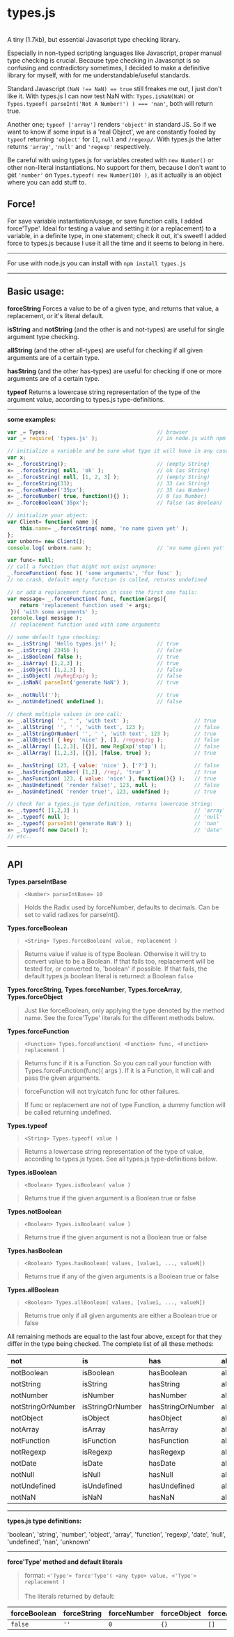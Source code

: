 types.js
========
<br/>
A tiny (1.7kb), but essential Javascript type checking library.

Especially in non-typed scripting languages like Javascript, proper manual type checking is crucial.
Because type checking in Javascript is so confusing and contradictory sometimes, I decided to make a
definitive library for myself, with for me understandable/useful standards.

Standard Javascript `(NaN !== NaN) == true` still freakes me out, I just don't like it. With types.js I can now
test NaN with: `Types.isNaN(NaN)` or `Types.typeof( parseInt('Not A Number!') ) === 'nan'`, both will return true.

Another one; `typeof ['array']` renders `'object'` in standard JS. So if we want to know if some input
is a 'real Object', we are constantly fooled by `typeof` returning `'object'` for `[]`, `null` and `/regexp/`.
With types.js the latter returns `'array'`, `'null'` and `'regexp'` respectively.

Be careful with using types.js for variables created with `new Number()` or other non-literal instantiations. No
support for them, because I don't want to get `'number'` on `Types.typeof( new Number(10) )`, as it actually is an
object where you can add stuff to.

Force!
------
For save variable instantiation/usage, or save function calls, I added force'Type'. Ideal for testing a value and setting
it (or a replacement) to a variable, in a definite type, in one statement; check it out, it's sweet! I added force to types.js
because I use it all the time and it seems to belong in here.
___
For use with node.js you can install with `npm install types.js`
___

Basic usage:
------------

**forceString** Forces a value to be of a given type, and returns that value, a replacement, or it's literal default.

**isString** and **notString** (and the other is and not-types) are useful for single argument type checking.

**allString** (and the other all-types) are useful for checking if all given arguments are of a certain type.

**hasString** (and the other has-types) are useful for checking if one or more arguments are of a certain type.

**typeof** Returns a lowercase string representation of the type of the argument value, according to types.js type-definitions.

___

**some examples:**
```javascript
var _= Types;									// browser
var _= require( 'types.js' );					// in node.js with npm

// initialize a variable and be sure what type it will have in any case:
var x;
x= _.forceString();								// (empty String)
x= _.forceString( null, 'ok' );					// ok (as String)
x= _.forceString( null, [1, 2, 3] );			// (empty String)
x= _.forceString(33);							// 33 (as String)
x= _.forceNumber('35px');						// 35 (as Number)
x= _.forceNumber( true, function(){} );			// 0 (as Number)
x= _.forceBoolean('35px');						// false (as Boolean)

// initialize your object:
var Client= function( name ){
	this.name= _.forceString( name, 'no name given yet' );
};
var unborn= new Client();
console.log( unborn.name );						// 'no name given yet'

var func= null;
// call a function that might not exist anymore:
_.forceFunction( func )( 'some arguments', 'for func' );
// no crash, default empty function is called, returns undefined

// or add a replacement function in case the first one fails:
var message= _.forceFunction( func, function(args){
	return 'replacement function used '+ args;
 })( 'with some arguments' );
 console.log( message );
 // replacement function used with some arguments

// some default type checking:
x= _.isString( 'Hello types.js!' );				// true
x= _.isString( 23456 );							// false
x= _.isBoolean( false );						// true
x= _.isArray( [1,2,3] );						// true
x= _.isObject( [1,2,3] );						// false
x= _.isObject( /myRegExp/g );					// false
x= _.isNaN( parseInt('generate NaN') );			// true

x= _.notNull('');								// true
x= _.notUndefined( undefined );					// false

// check multiple values in one call:
x= _.allString( '', " ", 'with text' );						// true
x= _.allString( '', ' ', 'with text', 123 );				// false
x= _.allStringOrNumber( '', ' ', 'with text', 123 );		// true
x= _.allObject( { key: 'nice' }, [], /regexp/ig );			// false
x= _.allArray( [1,2,3], [{}], new RegExp('stop') );			// false
x= _.allArray( [1,2,3], [{}], [false, true] );				// true

x= _.hasString( 123, { value: 'nice' }, ['?'] );			// false
x= _.hasStringOrNumber( [1,2], /reg/, 'true' )				// true
x= _.hasFunction( 123, { value: 'nice' }, function(){} );	// true
x= _.hasUndefined( 'render false!', 123, null );			// false
x= _.hasUndefined( 'render true!', 123, undefined );		// true

// check for a types.js type definition, returns lowercase string:
x= _.typeof( [1,2,3] );										// 'array'
x= _.typeof( null );										// 'null'
x= _.typeof( parseInt('generate NaN') );					// 'nan'
x= _.typeof( new Date() );									// 'date'
// etc..
```
___
API
---

**Types.parseIntBase**
> `<Number> parseIntBase= 10`

> Holds the Radix used by forceNumber, defaults to decimals. Can be set to valid radixes for parseInt().

**Types.forceBoolean**
> `<String> Types.forceBoolean( value, replacement )`

> Returns value if value is of type Boolean. Otherwise it will try to convert value to be a Boolean. If that
> fails too, replacement will be tested for, or converted to, 'boolean' if possible. If that fails, the default
> types.js boolean literal is returned: a Boolean `false`

**Types.forceString**, **Types.forceNumber**, **Types.forceArray**, **Types.forceObject**

> Just like forceBoolean, only applying the type denoted by the method name. See the force'Type' literals for
> the different methods below.

**Types.forceFunction**
> `<Function> Types.forceFunction( <Function> func, <Function> replacement )`

> Returns func if it is a Function. So you can call your function with Types.forceFunction(func)( args ). If it is
> a Function, it will call and pass the given arguments.

> forceFunction will not try/catch func for other failures.

> If func or replacement are not of type Function, a dummy function will be called returning undefined.

**Types.typeof**
> `<String> Types.typeof( value )`

> Returns a lowercase string representation of the type of value, according to types.js types. See all types.js
> type-definitions below.

**Types.isBoolean**
> `<Boolean> Types.isBoolean( value )`

> Returns true if the given argument is a Boolean true or false

**Types.notBoolean**
> `<Boolean> Types.isBoolean( value )`

> Returns true if the given argument is not a Boolean true or false

**Types.hasBoolean**
> `<Boolean> Types.hasBoolean( values, [value1, ..., valueN])`

> Returns true if any of the given arguments is a Boolean true or false

**Types.allBoolean**
> `<Boolean> Types.allBoolean( values, [value1, ..., valueN])`

> Returns true only if all given arguments are either a Boolean true or false

All remaining methods are equal to the last four above, except for that they differ in the type being checked. The complete
list of all these methods:

not					|is					|has					|all
:-----------------|:----------------|:----------------|:-----------------
notBoolean			|isBoolean			|hasBoolean			|allBoolean
notString			|isString			|hasString			|allString
notNumber			|isNumber			|hasNumber			|allNumber
notStringOrNumber	|isStringOrNumber	|hasStringOrNumber|allStringOrNumber
notObject			|isObject			|hasObject			|allObject
notArray				|isArray				|hasArray			|allArray
notFunction			|isFunction			|hasFunction		|allFunction
notRegexp			|isRegexp			|hasRegexp			|allRegexp
notDate				|isDate				|hasDate				|allDate
notNull				|isNull				|hasNull				|allNull
notUndefined		|isUndefined		|hasUndefined		|allUndefined
notNaN				|isNaN				|hasNaN				|allNaN

____________________________
**types.js type definitions:**

'boolean', 'string', 'number', 'object', 'array', 'function', 'regexp', 'date', 'null', 'undefined', 'nan', 'unknown'

____________________________
**force'Type' method and default literals**

> format: `<'Type'> force'Type'( <any type> value, <'Type'> replacement )`
<br/><br/>
> The literals returned by default:

forceBoolean	|forceString	|forceNumber	|forceObject		|forceArray		|forceFunction
---------------|--------------|--------------|---------------|--------------|--------------
`false`			|`''`				|`0`				|`{}`				|`[]`				|`function(){}`

